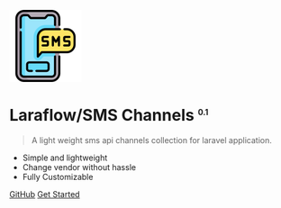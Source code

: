 ![logo](sms.png)

# Laraflow/SMS Channels <sup style="font-size: 50%; font-weight: bold;">0.1</sup>

> A light weight sms api channels collection for laravel application.

- Simple and lightweight
- Change vendor without hassle
- Fully Customizable

[GitHub](https://github.com/laraflow/sms/)
[Get Started](#laraflowsms)
